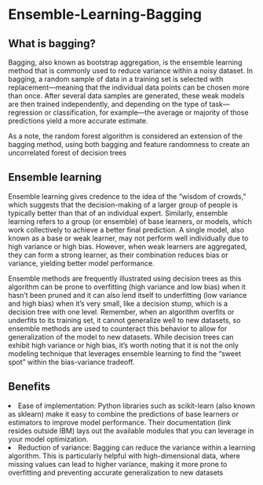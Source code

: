 <h1> Ensemble-Learning-Bagging</h1>

<h2>What is bagging?</h2>

Bagging, also known as bootstrap aggregation, is the ensemble learning method that is commonly used to reduce variance within a noisy dataset. In bagging, a random sample of data in a training set is selected with replacement—meaning that the individual data points can be chosen more than once. After several data samples are generated, these weak models are then trained independently, and depending on the type of task—regression or classification, for example—the average or majority of those predictions yield a more accurate estimate. 

As a note, the random forest algorithm is considered an extension of the bagging method, using both bagging and feature randomness to create an uncorrelated forest of decision trees

<h2>Ensemble learning</h2>

Ensemble learning gives credence to the idea of the “wisdom of crowds,” which suggests that the decision-making of a larger group of people is typically better than that of an individual expert. Similarly, ensemble learning refers to a group (or ensemble) of base learners, or models, which work collectively to achieve a better final prediction. A single model, also known as a base or weak learner, may not perform well individually due to high variance or high bias. However, when weak learners are aggregated, they can form a strong learner, as their combination reduces bias or variance, yielding better model performance.

Ensemble methods are frequently illustrated using decision trees as this algorithm can be prone to overfitting (high variance and low bias) when it hasn’t been pruned and it can also lend itself to underfitting (low variance and high bias) when it’s very small, like a decision stump, which is a decision tree with one level. Remember, when an algorithm overfits or underfits to its training set, it cannot generalize well to new datasets, so ensemble methods are used to counteract this behavior to allow for generalization of the model to new datasets. While decision trees can exhibit high variance or high bias, it’s worth noting that it is not the only modeling technique that leverages ensemble learning to find the “sweet spot” within the bias-variance tradeoff.

<h2>Benefits</h2>
<li> Ease of implementation: Python libraries such as scikit-learn (also known as sklearn) make it easy to combine the predictions of base learners or estimators to improve model performance. Their documentation (link resides outside IBM) lays out the available modules that you can leverage in your model optimization.

<li> Reduction of variance: Bagging can reduce the variance within a learning algorithm. This is particularly helpful with high-dimensional data, where missing values can lead to higher variance, making it more prone to overfitting and preventing accurate generalization to new datasets
